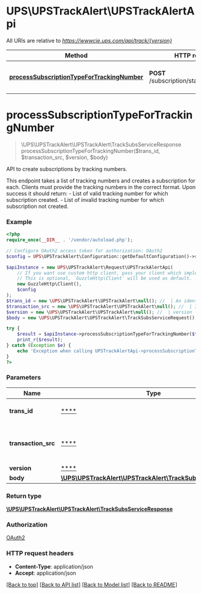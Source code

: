 # UPS\UPSTrackAlert\UPSTrackAlertApi

All URIs are relative to *https://wwwcie.ups.com/api/track/{version}*

Method | HTTP request | Description
------------- | ------------- | -------------
[**processSubscriptionTypeForTrackingNumber**](UPSTrackAlertApi.md#processsubscriptiontypefortrackingnumber) | **POST** /subscription/standard/package | API to create subscriptions by tracking numbers.

# **processSubscriptionTypeForTrackingNumber**
> \UPS\UPSTrackAlert\UPSTrackAlert\TrackSubsServiceResponse processSubscriptionTypeForTrackingNumber($trans_id, $transaction_src, $version, $body)

API to create subscriptions by tracking numbers.

This endpoint takes a list of tracking numbers and creates a subscription for each. Clients must provide the tracking numbers in the correct format.  Upon success it should return: - List of valid tracking number for which subscription created. - List of invalid tracking number for which subscription not created.

### Example
```php
<?php
require_once(__DIR__ . '/vendor/autoload.php');

// Configure OAuth2 access token for authorization: OAuth2
$config = UPS\UPSTrackAlert\Configuration::getDefaultConfiguration()->setAccessToken('YOUR_ACCESS_TOKEN');

$apiInstance = new UPS\UPSTrackAlert\Request\UPSTrackAlertApi(
    // If you want use custom http client, pass your client which implements `GuzzleHttp\ClientInterface`.
    // This is optional, `GuzzleHttp\Client` will be used as default.
    new GuzzleHttp\Client(),
    $config
);
$trans_id = new \UPS\UPSTrackAlert\UPSTrackAlert\null(); //  | An identifier unique to the request.
$transaction_src = new \UPS\UPSTrackAlert\UPSTrackAlert\null(); //  | Identifies the client/source application that is calling.
$version = new \UPS\UPSTrackAlert\UPSTrackAlert\null(); //  | version
$body = new \UPS\UPSTrackAlert\UPSTrackAlert\TrackSubsServiceRequest(); // \UPS\UPSTrackAlert\UPSTrackAlert\TrackSubsServiceRequest | 

try {
    $result = $apiInstance->processSubscriptionTypeForTrackingNumber($trans_id, $transaction_src, $version, $body);
    print_r($result);
} catch (Exception $e) {
    echo 'Exception when calling UPSTrackAlertApi->processSubscriptionTypeForTrackingNumber: ', $e->getMessage(), PHP_EOL;
}
?>
```

### Parameters

Name | Type | Description  | Notes
------------- | ------------- | ------------- | -------------
 **trans_id** | [****](../Model/.md)| An identifier unique to the request. |
 **transaction_src** | [****](../Model/.md)| Identifies the client/source application that is calling. |
 **version** | [****](../Model/.md)| version |
 **body** | [**\UPS\UPSTrackAlert\UPSTrackAlert\TrackSubsServiceRequest**](../Model/TrackSubsServiceRequest.md)|  | [optional]

### Return type

[**\UPS\UPSTrackAlert\UPSTrackAlert\TrackSubsServiceResponse**](../Model/TrackSubsServiceResponse.md)

### Authorization

[OAuth2](../../README.md#OAuth2)

### HTTP request headers

 - **Content-Type**: application/json
 - **Accept**: application/json

[[Back to top]](#) [[Back to API list]](../../README.md#documentation-for-api-endpoints) [[Back to Model list]](../../README.md#documentation-for-models) [[Back to README]](../../README.md)

